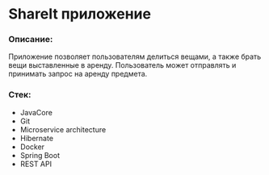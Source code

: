 <h1>ShareIt приложение</h1>

<h3>Описание:</h3>
Приложение позволяет пользователям делиться вещами, а также брать вещи выставленные в аренду. 
Пользователь может отправлять и принимать запрос на аренду предмета.

<h3>Стек:</h3>
<ul>
    <li>JavaCore</li>
    <li>Git</li>
    <li>Microservice architecture</li>
    <li>Hibernate</li>
    <li>Docker</li>
    <li>Spring Boot</li>
    <li>REST API</li>
</ul>